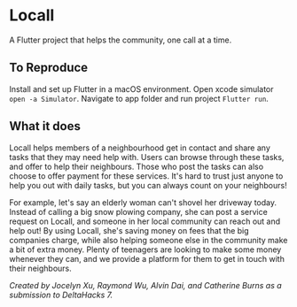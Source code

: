 # Locall

A Flutter project that helps the community, one call at a time.

## To Reproduce
Install and set up Flutter in a macOS environment.
Open xcode simulator `open -a Simulator`.
Navigate to app folder and run project `Flutter run`.

## What it does
Locall helps members of a neighbourhood get in contact and share any tasks that they may need help with. Users can browse through these tasks, and offer to help their neighbours. Those who post the tasks can also choose to offer payment for these services. It's hard to trust just anyone to help you out with daily tasks, but you can always count on your neighbours!

For example, let's say an elderly woman can't shovel her driveway today. Instead of calling a big snow plowing company, she can post a service request on Locall, and someone in her local community can reach out and help out! By using Locall, she's saving money on fees that the big companies charge, while also helping someone else in the community make a bit of extra money. Plenty of teenagers are looking to make some money whenever they can, and we provide a platform for them to get in touch with their neighbours.

*Created by Jocelyn Xu, Raymond Wu, Alvin Dai, and Catherine Burns as a submission to DeltaHacks 7.* 
